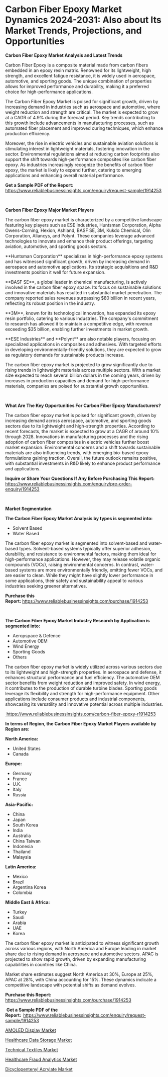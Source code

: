 <p><h1>Carbon Fiber Epoxy Market Dynamics 2024-2031: Also about Its Market Trends, Projections, and Opportunities</h1></p><p><strong>Carbon Fiber Epoxy Market Analysis and Latest Trends</strong></p>
<p><p>Carbon Fiber Epoxy is a composite material made from carbon fibers embedded in an epoxy resin matrix. Renowned for its lightweight, high strength, and excellent fatigue resistance, it is widely used in aerospace, automotive, and sporting goods. The unique combination of properties allows for improved performance and durability, making it a preferred choice for high-performance applications.</p><p>The Carbon Fiber Epoxy Market is poised for significant growth, driven by increasing demand in industries such as aerospace and automotive, where weight reduction and strength are critical. The market is expected to grow at a CAGR of 4.9% during the forecast period. Key trends contributing to this growth include advancements in manufacturing processes, such as automated fiber placement and improved curing techniques, which enhance production efficiency.</p><p>Moreover, the rise in electric vehicles and sustainable aviation solutions is stimulating interest in lightweight materials, fostering innovation in the sector. Environmental regulations aimed at reducing carbon footprints also support the shift towards high-performance composites like carbon fiber epoxy. As industries increasingly recognize the benefits of carbon fiber epoxy, the market is likely to expand further, catering to emerging applications and enhancing overall material performance.</p></p>
<p><strong>Get a Sample PDF of the Report:&nbsp;</strong> <a href="https://www.reliablebusinessinsights.com/enquiry/request-sample/1914253?utm_campaign=1113&utm_medium=2&utm_source=Github&utm_content=ia&utm_term=13112024&utm_id=carbon-fiber-epoxy">https://www.reliablebusinessinsights.com/enquiry/request-sample/1914253</a></p>
<p>&nbsp;</p>
<p><strong>Carbon Fiber Epoxy Major Market Players</strong></p>
<p><p>The carbon fiber epoxy market is characterized by a competitive landscape featuring key players such as ESE Industries, Huntsman Corporation, Alpha Owens-Corning, Hexion, Ashland, BASF SE, 3M, Kukdo Chemical, Olin Corporation, Aliancys, and Polynt. These companies leverage advanced technologies to innovate and enhance their product offerings, targeting aviation, automotive, and sporting goods sectors.</p><p>**Huntsman Corporation** specializes in high-performance epoxy systems and has witnessed significant growth, driven by increasing demand in aerospace and automotive applications. Its strategic acquisitions and R&D investments position it well for future expansion.</p><p>**BASF SE**, a global leader in chemical manufacturing, is actively involved in the carbon fiber epoxy space. Its focus on sustainable solutions and innovative materials has resulted in substantial market penetration. The company reported sales revenues surpassing $80 billion in recent years, reflecting its robust position in the industry.</p><p>**3M**, known for its technological innovation, has expanded its epoxy resin portfolio, catering to various industries. The company's commitment to research has allowed it to maintain a competitive edge, with revenue exceeding $35 billion, enabling further investments in market growth.</p><p>**ESE Industries** and **Polynt** are also notable players, focusing on specialized applications in composites and adhesives. With targeted efforts in developing environmentally-friendly solutions, they are expected to grow as regulatory demands for sustainable products increase.</p><p>The carbon fiber epoxy market is projected to grow significantly due to rising trends in lightweight materials across multiple sectors. With a market size expected to reach several billion dollars in the coming years, driven by increases in production capacities and demand for high-performance materials, companies are poised for substantial growth opportunities.</p></p>
<p>&nbsp;</p>
<p><strong>What Are The Key Opportunities For Carbon Fiber Epoxy Manufacturers?</strong></p>
<p><p>The carbon fiber epoxy market is poised for significant growth, driven by increasing demand across aerospace, automotive, and sporting goods sectors due to its lightweight and high-strength properties. According to recent forecasts, the market is expected to grow at a CAGR of around 10% through 2028. Innovations in manufacturing processes and the rising adoption of carbon fiber composites in electric vehicles further boost market expansion. Environmental concerns and a shift towards sustainable materials are also influencing trends, with emerging bio-based epoxy formulations gaining traction. Overall, the future outlook remains positive, with substantial investments in R&D likely to enhance product performance and applications.</p></p>
<p><strong>Inquire or Share Your Questions If Any Before Purchasing This Report:</strong> <a href="https://www.reliablebusinessinsights.com/enquiry/pre-order-enquiry/1914253?utm_campaign=1113&utm_medium=2&utm_source=Github&utm_content=ia&utm_term=13112024&utm_id=carbon-fiber-epoxy">https://www.reliablebusinessinsights.com/enquiry/pre-order-enquiry/1914253</a></p>
<p>&nbsp;</p>
<p><strong>Market Segmentation</strong></p>
<p><strong>The Carbon Fiber Epoxy Market Analysis by types is segmented into:</strong></p>
<p><ul><li>Solvent Based</li><li>Water Based</li></ul></p>
<p><p>The carbon fiber epoxy market is segmented into solvent-based and water-based types. Solvent-based systems typically offer superior adhesion, durability, and resistance to environmental factors, making them ideal for high-performance applications. However, they may release volatile organic compounds (VOCs), raising environmental concerns. In contrast, water-based systems are more environmentally friendly, emitting fewer VOCs, and are easier to clean. While they might have slightly lower performance in some applications, their safety and sustainability appeal to various industries seeking greener alternatives.</p></p>
<p><strong>Purchase this Report:&nbsp;</strong><a href="https://www.reliablebusinessinsights.com/purchase/1914253?utm_campaign=1113&utm_medium=2&utm_source=Github&utm_content=ia&utm_term=13112024&utm_id=carbon-fiber-epoxy">https://www.reliablebusinessinsights.com/purchase/1914253</a></p>
<p>&nbsp;</p>
<p><strong>The Carbon Fiber Epoxy Market Industry Research by Application is segmented into:</strong></p>
<p><ul><li>Aeropspace & Defence</li><li>Automotive OEM</li><li>Wind Energy</li><li>Sporting Goods</li><li>Others</li></ul></p>
<p><p>The carbon fiber epoxy market is widely utilized across various sectors due to its lightweight and high-strength properties. In aerospace and defense, it enhances structural performance and fuel efficiency. The automotive OEM sector benefits from weight reduction and improved safety. In wind energy, it contributes to the production of durable turbine blades. Sporting goods leverage its flexibility and strength for high-performance equipment. Other applications include consumer products and industrial components, showcasing its versatility and innovative potential across multiple industries.</p></p>
<p><a href="https://www.reliablebusinessinsights.com/carbon-fiber-epoxy-r1914253?utm_campaign=1113&utm_medium=2&utm_source=Github&utm_content=ia&utm_term=13112024&utm_id=carbon-fiber-epoxy">&nbsp;https://www.reliablebusinessinsights.com/carbon-fiber-epoxy-r1914253</a></p>
<p><strong>In terms of Region, the Carbon Fiber Epoxy Market Players available by Region are:</strong></p>
<p>
    <p> <strong> North America: </strong>
        <ul>
            <li>United States</li>
            <li>Canada</li>
        </ul>
        </p> 
    <p> <strong> Europe: </strong>
        <ul>
            <li>Germany</li>
            <li>France</li>
            <li>U.K.</li>
            <li>Italy</li>
            <li>Russia</li>
        </ul>
        </p> 
    <p> <strong> Asia-Pacific: </strong>
        <ul>
            <li>China</li>
            <li>Japan</li>
            <li>South Korea</li>
            <li>India</li>
            <li>Australia</li>
            <li>China Taiwan</li>
            <li>Indonesia</li>
            <li>Thailand</li>
            <li>Malaysia</li>
        </ul>
        </p> 
    <p> <strong> Latin America: </strong>
        <ul>
            <li>Mexico</li>
            <li>Brazil</li>
            <li>Argentina Korea</li>
            <li>Colombia</li>
        </ul>
        </p> 
    <p> <strong> Middle East & Africa: </strong>
        <ul>
            <li>Turkey</li>
            <li>Saudi</li>
            <li>Arabia</li>
            <li>UAE</li>
            <li>Korea</li>
        </ul>
    </p>
    </p>
<p><p>The carbon fiber epoxy market is anticipated to witness significant growth across various regions, with North America and Europe leading in market share due to rising demand in aerospace and automotive sectors. APAC is projected to show rapid growth, driven by expanding manufacturing capabilities in countries like China. </p><p>Market share estimates suggest North America at 30%, Europe at 25%, APAC at 28%, with China accounting for 15%. These dynamics indicate a competitive landscape with potential shifts as demand evolves.</p></p>
<p><strong>Purchase this Report: </strong><a href="https://www.reliablebusinessinsights.com/purchase/1914253?utm_campaign=1113&utm_medium=2&utm_source=Github&utm_content=ia&utm_term=13112024&utm_id=carbon-fiber-epoxy">https://www.reliablebusinessinsights.com/purchase/1914253</a></p>
<p>&nbsp;<strong>Get a Sample PDF of the Report:&nbsp;&nbsp;</strong><a href="https://www.reliablebusinessinsights.com/enquiry/request-sample/1914253?utm_campaign=1113&utm_medium=2&utm_source=Github&utm_content=ia&utm_term=13112024&utm_id=carbon-fiber-epoxy">https://www.reliablebusinessinsights.com/enquiry/request-sample/1914253</a></p>
<p><strong></strong></p>
<p><p><a href="https://www.linkedin.com/pulse/amoled-display-market-indicators-size-regional-breakdown-player-fsdac?utm_campaign=1113&utm_medium=2&utm_source=Github&utm_content=ia&utm_term=13112024&utm_id=carbon-fiber-epoxy">AMOLED Display Market</a></p><p><a href="https://issuu.com/reportprime-2/docs/healthcare-data-storage-market-size_73f6a6f53b8ae4?utm_campaign=1113&utm_medium=2&utm_source=Github&utm_content=ia&utm_term=13112024&utm_id=carbon-fiber-epoxy">Healthcare Data Storage Market</a></p><p><a href="https://www.linkedin.com/pulse/technical-textiles-market-outlook-share-analysis-growth-thnqc?utm_campaign=1113&utm_medium=2&utm_source=Github&utm_content=ia&utm_term=13112024&utm_id=carbon-fiber-epoxy">Technical Textiles Market</a></p><p><a href="https://issuu.com/reportprime-2/docs/healthcare-fraud-analytics-market-s_9c1ecf2a99fcf2?utm_campaign=1113&utm_medium=2&utm_source=Github&utm_content=ia&utm_term=13112024&utm_id=carbon-fiber-epoxy">Healthcare Fraud Analytics Market</a></p><p><a href="https://github.com/GenaGaines34/Market-Research-Report-List-1/blob/main/dicyclopentenyl-acrylate-market.md?utm_campaign=1113&utm_medium=2&utm_source=Github&utm_content=ia&utm_term=13112024&utm_id=carbon-fiber-epoxy">Dicyclopentenyl Acrylate Market</a></p></p>